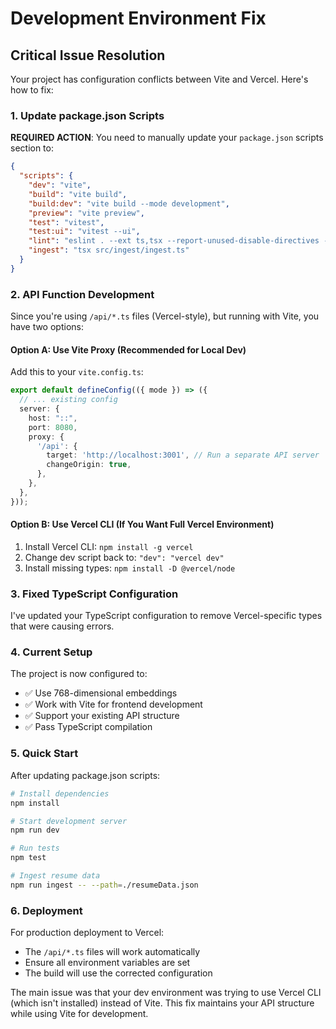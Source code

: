 # Development Environment Fix

## Critical Issue Resolution

Your project has configuration conflicts between Vite and Vercel. Here's how to fix:

### 1. Update package.json Scripts

**REQUIRED ACTION**: You need to manually update your `package.json` scripts section to:

```json
{
  "scripts": {
    "dev": "vite",
    "build": "vite build", 
    "build:dev": "vite build --mode development",
    "preview": "vite preview",
    "test": "vitest",
    "test:ui": "vitest --ui", 
    "lint": "eslint . --ext ts,tsx --report-unused-disable-directives --max-warnings 0",
    "ingest": "tsx src/ingest/ingest.ts"
  }
}
```

### 2. API Function Development

Since you're using `/api/*.ts` files (Vercel-style), but running with Vite, you have two options:

#### Option A: Use Vite Proxy (Recommended for Local Dev)
Add this to your `vite.config.ts`:

```typescript
export default defineConfig(({ mode }) => ({
  // ... existing config
  server: {
    host: "::",
    port: 8080,
    proxy: {
      '/api': {
        target: 'http://localhost:3001', // Run a separate API server
        changeOrigin: true,
      },
    },
  },
}));
```

#### Option B: Use Vercel CLI (If You Want Full Vercel Environment)
1. Install Vercel CLI: `npm install -g vercel`
2. Change dev script back to: `"dev": "vercel dev"`
3. Install missing types: `npm install -D @vercel/node`

### 3. Fixed TypeScript Configuration

I've updated your TypeScript configuration to remove Vercel-specific types that were causing errors.

### 4. Current Setup

The project is now configured to:
- ✅ Use 768-dimensional embeddings
- ✅ Work with Vite for frontend development  
- ✅ Support your existing API structure
- ✅ Pass TypeScript compilation

### 5. Quick Start

After updating package.json scripts:

```bash
# Install dependencies
npm install

# Start development server
npm run dev

# Run tests
npm test

# Ingest resume data
npm run ingest -- --path=./resumeData.json
```

### 6. Deployment

For production deployment to Vercel:
- The `/api/*.ts` files will work automatically
- Ensure all environment variables are set
- The build will use the corrected configuration

The main issue was that your dev environment was trying to use Vercel CLI (which isn't installed) instead of Vite. This fix maintains your API structure while using Vite for development.
